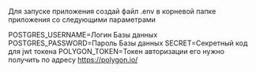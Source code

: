 Для запуске приложения создай файл .env в корневой папке приложения
со следующими параметрами

POSTGRES_USERNAME=Логин Базы данных
POSTGRES_PASSWORD=Пароль Базы данных
SECRET=Секретный код для jwt токена
POLYGON_TOKEN=Токен авторизации его нужно получить по адресу https://polygon.io/
